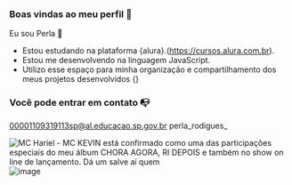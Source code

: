 ### Boas vindas ao meu perfil 🫶

Eu sou Perla 🥇

- Estou estudando na plataforma {alura}.(https://cursos.alura.com.br).
- Estou me desenvolvendo na linguagem JavaScript.
- Utilizo esse espaço para minha organização e compartilhamento dos meus
  projetos desenvolvidos {} 



### Você pode entrar em contato 📭

00001109319113sp@al.educacao.sp.gov.br
perla_rodigues_



<img src="https://encrypted-tbn0.gstatic.com/images?q=tbn:ANd9GcT4M-MzfLnTQw6yWR5b-6X4jLXWJd6y_mvQeA&amp;s" alt="MC Hariel - MC KEVIN está confirmado como uma das participações especiais  do meu álbum CHORA AGORA, RI DEPOIS e também no show on line de lançamento.  Dá um salve aí quem"/>![image](https://github.com/user-attachments/assets/5d92ee6f-45b3-4842-a8d3-1e958aff3af2)

